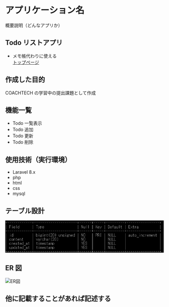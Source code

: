 # アプリケーション名

概要説明（どんなアプリか）  
## Todo リストアプリ  
- メモ帳代わりに使える  
[トップページ](http://127.0.0.1:8000)

## 作成した目的

COACHTECH の学習中の提出課題として作成

## 機能一覧

-   Todo 一覧表示
-   Todo 追加
-   Todo 更新
-   Todo 削除

## 使用技術（実行環境）

-   Laravel 8.x
-   php
-   html
-   css
-   mysql

## テーブル設計

![テーブル](/image/table.png)

## ER 図

![ER図](/image/ER図.png)

## 他に記載することがあれば記述する
